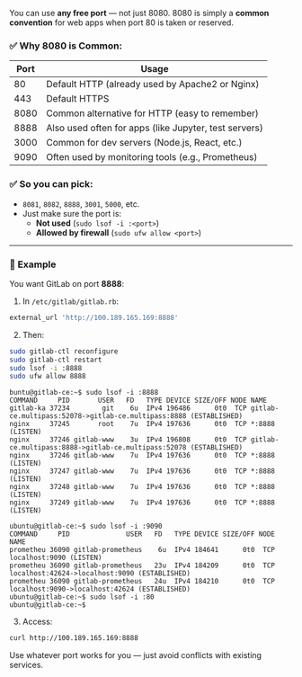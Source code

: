 You can use **any free port** — not just 8080. 8080 is simply a **common convention** for web apps when port 80 is taken or reserved.
### ✅ Why 8080 is Common:

|Port|Usage|
|---|---|
|80|Default HTTP (already used by Apache2 or Nginx)|
|443|Default HTTPS|
|8080|Common alternative for HTTP (easy to remember)|
|8888|Also used often for apps (like Jupyter, test servers)|
|3000|Common for dev servers (Node.js, React, etc.)|
|9090|Often used by monitoring tools (e.g., Prometheus)|

### ✅ So you can pick:

- `8081`, `8082`, `8888`, `3001`, `5000`, etc.
- Just make sure the port is:
    - **Not used** (`sudo lsof -i :<port>`)
    - **Allowed by firewall** (`sudo ufw allow <port>`)

---

### 🔄 Example

You want GitLab on port **8888**:

1. In `/etc/gitlab/gitlab.rb`:
```ruby
external_url 'http://100.189.165.169:8888'
```
    
2. Then:
```bash
sudo gitlab-ctl reconfigure
sudo gitlab-ctl restart
sudo lsof -i :8888
sudo ufw allow 8888
```

```Shell
buntu@gitlab-ce:~$ sudo lsof -i :8888
COMMAND     PID       USER   FD   TYPE DEVICE SIZE/OFF NODE NAME
gitlab-ka 37234        git    6u  IPv4 196486      0t0  TCP gitlab-ce.multipass:52078->gitlab-ce.multipass:8888 (ESTABLISHED)
nginx     37245       root    7u  IPv4 197636      0t0  TCP *:8888 (LISTEN)
nginx     37246 gitlab-www    3u  IPv4 196808      0t0  TCP gitlab-ce.multipass:8888->gitlab-ce.multipass:52078 (ESTABLISHED)
nginx     37246 gitlab-www    7u  IPv4 197636      0t0  TCP *:8888 (LISTEN)
nginx     37247 gitlab-www    7u  IPv4 197636      0t0  TCP *:8888 (LISTEN)
nginx     37248 gitlab-www    7u  IPv4 197636      0t0  TCP *:8888 (LISTEN)
nginx     37249 gitlab-www    7u  IPv4 197636      0t0  TCP *:8888 (LISTEN)

ubuntu@gitlab-ce:~$ sudo lsof -i :9090
COMMAND     PID              USER   FD   TYPE DEVICE SIZE/OFF NODE NAME
prometheu 36090 gitlab-prometheus    6u  IPv4 184641      0t0  TCP localhost:9090 (LISTEN)
prometheu 36090 gitlab-prometheus   23u  IPv4 184209      0t0  TCP localhost:42624->localhost:9090 (ESTABLISHED)
prometheu 36090 gitlab-prometheus   24u  IPv4 184210      0t0  TCP localhost:9090->localhost:42624 (ESTABLISHED)
ubuntu@gitlab-ce:~$ sudo lsof -i :80
ubuntu@gitlab-ce:~$ 
```
   
3. Access:
```bash
curl http://100.189.165.169:8888
```


Use whatever port works for you — just avoid conflicts with existing services.